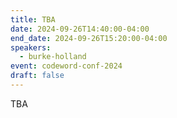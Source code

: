 ```yaml
---
title: TBA
date: 2024-09-26T14:40:00-04:00
end_date: 2024-09-26T15:20:00-04:00
speakers:
  - burke-holland
event: codeword-conf-2024
draft: false
---
```


TBA
